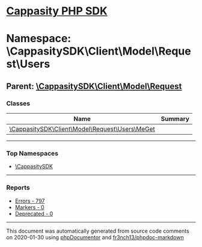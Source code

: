 # [Cappasity PHP SDK](../home.md)

# Namespace: \CappasitySDK\Client\Model\Request\Users
## Parent: [\CappasitySDK\Client\Model\Request](../namespaces/CappasitySDK.Client.Model.Request.md)
### Classes
| Name | Summary |
| ---- | ------- |
| [\CappasitySDK\Client\Model\Request\Users\MeGet](../classes/CappasitySDK.Client.Model.Request.Users.MeGet.md) |  |

---

### Top Namespaces

* [\CappasitySDK](../namespaces/CappasitySDK.html.md)

---

### Reports
* [Errors - 797](../reports/errors.md)
* [Markers - 0](../reports/markers.md)
* [Deprecated - 0](../reports/deprecated.md)

---

This document was automatically generated from source code comments on 2020-01-30 using [phpDocumentor](http://www.phpdoc.org/) and [fr3nch13/phpdoc-markdown](https://github.com/fr3nch13/phpdoc-markdown)
